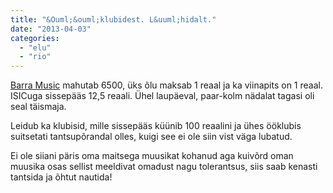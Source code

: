 ```yaml
---
title: "&Ouml;&ouml;klubidest. L&uuml;hidalt."
date: "2013-04-03"
categories: 
  - "elu"
  - "rio"
---
```


[Barra Music](http://www.barramusic.art.br/barramusic.html) mahutab 6500, üks õlu maksab 1 reaal ja ka viinapits on 1 reaal. ISICuga sissepääs 12,5 reaali. Ühel laupäeval, paar-kolm nädalat tagasi oli seal täismaja.

Leidub ka klubisid, mille sissepääs küünib 100 reaalini ja ühes ööklubis suitsetati tantsupõrandal olles, kuigi see ei ole siin vist väga lubatud.

Ei ole siiani päris oma maitsega muusikat kohanud aga kuivõrd oman muusika osas sellist meeldivat omadust nagu tolerantsus, siis saab kenasti tantsida ja õhtut nautida!
